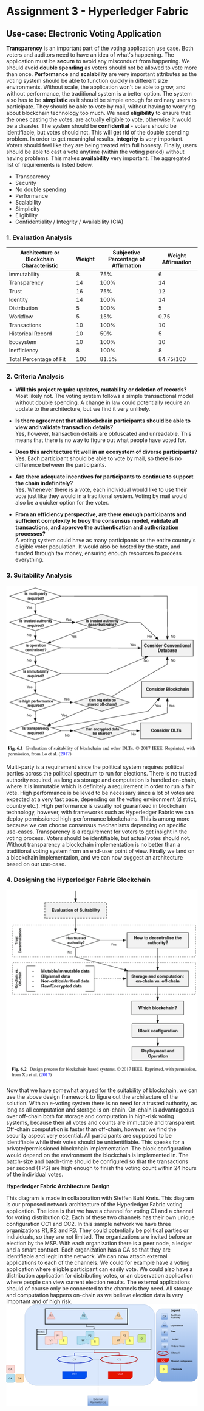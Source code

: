 # Assignment 3 - Hyperledger Fabric 

## **Use-case: Electronic Voting Application** 

**Transparency** is an important part of the voting application use case. Both voters and auditors need to have an idea of what's happening. 
The application must be **secure** to avoid any misconduct from happening. We should avoid **double spending** as voters should not be allowed to vote more than once.
**Performance** and **scalability** are very important attributes as the voting system should be able to function quickly in different size environments. Without scale, the application won't be able to grow, and without performance, the traditional system is a better option. The system also has to be **simplistic** as it should be simple enough for ordinary users to participate. They should be able to vote by mail, without having to worrying about blockchain technology too much. We need **eligibility** to ensure that the ones casting the votes, are actually eligible to vote, otherwise it would be a disaster. The system should be **confidential** - voters should be identifiable, but votes should not. This will get rid of the double spending problem. In order to get meaningful results, **integrity** is very important. Voters should feel like they are being treated with full honesty. Finally, users should be able to cast a vote anytime (within the voting period) without having problems. This makes **availability** very important. The aggregated list of requirements is listed below.

* Transparency
* Security
* No double spending
* Performance
* Scalability
* Simplicity
* Eligibility
* Confidentiality / Integrity / Availability (CIA)


### **1. Evaluation Analysis**
| Architecture or Blockchain Characteristic | Weight | Subjective Percentage of Affirmation | Weight Affirmation |
|-------------------------------------------|--------|--------------------------------------|--------------------|
| Immutability                              | 8      | 75%                                  | 6                  |
| Transparency                              | 14     | 100%                                 | 14                 |
| Trust                                     | 16     | 75%                                  | 12                 |
| Identity                                  | 14     | 100%                                 | 14                 |
| Distribution                              | 5      | 100%                                 | 5                  |
| Workflow                                  | 5      | 15%                                  | 0.75               |
| Transactions                              | 10     | 100%                                 | 10                 |
| Historical Record                         | 10     | 50%                                  | 5                  |
| Ecosystem                                 | 10     | 100%                                 | 10                 |
| Inefficiency                              | 8      | 100%                                 | 8                  |
| Total Percentage of Fit                   | 100    | 81.5%                                | 84.75/100          |

### **2. Criteria Analysis**

* **Will this project require updates, mutability or deletion of records?**  
Most likely not. The voting system follows a simple transactional model without double spending. A change in law could potentially require an update to the architecture, but we find it very unlikely. 

* **Is there agreement that all blockchain participants should be able to view and validate    transaction details?**  
Yes, however, transaction details are obfuscated and unreadable. This means that there is no way to figure out what people have voted for.

* **Does this architecture fit well in an ecosystem of diverse participants?**  
Yes. Each participant should be able to vote by mail, so there is no difference between the participants. 

* **Are there adequate incentives for participants to continue to support the chain indefinitely?**  
Yes. Whenever there is a vote, each individual would like to use their vote just like they would in a traditional system. Voting by mail would also be a quicker option for the voter.

* **From an efficiency perspective, are there enough participants and sufficient complexity to buoy the consensus model, validate all transactions, and approve the authentication and authorization processes?**  
A voting system could have as many participants as the entire country's eligible voter population. It would also be hosted by the state, and funded through tax money, ensuring enough resources to process everything.

### **3. Suitability Analysis**
![Suitability Analysis](images/suitability_diagram.png)

Multi-party is a requirement since the political system requires political parties across the political spectrum to run for elections. There is no trusted authority required, as long as storage and computation is handled on-chain, where it is immutable which is definitely a requirement in order to run a fair vote. High performance is believed to be necessary since a lot of votes are expected at a very fast pace, depending on the voting environment (district, country etc.). High performance is usually not guaranteed in blockchain technology, however, with frameworks such as Hyperledger Fabric we can deploy permissioned high-performance blockchains. This is among more because we can choose consensus mechanisms depending on specific use-cases. Transparency is a requirement for voters to get insight in the voting process. Voters should be identifiable, but actual votes should not. Without transparency a blockchain implementation is no better than a traditional voting system from an end-user point of view. Finally we land on a blockchain implementation, and we can now suggest an architecture based on our use-case.

### **4. Designing the Hyperledger Fabric Blockchain**
![Design Process](images/design_diagram.png)

Now that we have somewhat argued for the suitability of blockchain, we can use the above design framework to figure out the architecture of the solution. With an e-voting system there is no need for a trusted authority, as long as all computation and storage is on-chain. On-chain is advantageous over off-chain both for storage and computation in high-risk voting systems, because then all votes and counts are immutable and transparent. Off-chain computation is faster than off-chain, however, we find the security aspect very essential. All participants are supposed to be identifiable while their votes should be unidentifiable. This speaks for a private/permissioned blockchain implementation. The block configuration would depend on the environment the blockchain is implemented in. The batch-size and batch-time should be configured so that the transactions per second (TPS) are high enough to finish the voting count within 24 hours of the individual votes.

**Hyperledger Fabric Architecture Design**

This diagram is made in collaboration with Steffen Buhl Krøis. This diagram is our proposed network architecture of the Hyperledger Fabric voting application. The idea is that we have a channel for voting C1 and a channel for voting distribution C2. Each of these two channels has their own unique configuration CC1 and CC2. In this sample network we have three organizations R1, R2 and R3. They could potentially be political parties or individuals, so they are not limited. The organizations are invited before an election by the MSP. With each organization there is a peer node, a ledger and a smart contract. Each organization has a CA so that they are identifiable and legit in the network. We can now attach external applications to each of the channels. We could for example have a voting application where eligble participant can easily vote. We could also have a distribution application for distributing votes, or an observation application where people can view current election results. The external applications should of course only be connected to the channels they need. All storage and computation happens on-chain as we believe election data is very important and of high risk.
![Fabric Architecture](images/Hyperledger%20architecture.drawio.png)
